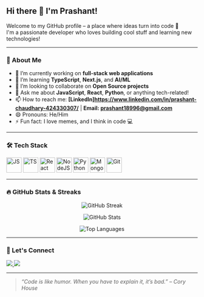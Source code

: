 ## Hi there 👋 I'm Prashant!

Welcome to my GitHub profile – a place where ideas turn into code 🚀  
I'm a passionate developer who loves building cool stuff and learning new technologies!

---

### 💫 About Me

- 🔭 I’m currently working on **full-stack web applications**
- 🌱 I’m learning **TypeScript**, **Next.js**, and **AI/ML**
- 👯 I’m looking to collaborate on **Open Source projects**
- 💬 Ask me about **JavaScript**, **React**, **Python**, or anything tech-related!
- 📫 How to reach me: **[LinkedIn]https://www.linkedin.com/in/prashant-chaudhary-424330307/** | **Email: prashant18996@gmail.com**
- 😄 Pronouns: He/Him
- ⚡ Fun fact: I love memes, and I think in code 💻

---

### 🛠️ Tech Stack

<p align="left">
  <img src="https://cdn.jsdelivr.net/gh/devicons/devicon/icons/javascript/javascript-original.svg" alt="JS" width="40" height="40"/>
  <img src="https://cdn.jsdelivr.net/gh/devicons/devicon/icons/typescript/typescript-original.svg" alt="TS" width="40" height="40"/>
  <img src="https://cdn.jsdelivr.net/gh/devicons/devicon/icons/react/react-original.svg" alt="React" width="40" height="40"/>
  <img src="https://cdn.jsdelivr.net/gh/devicons/devicon/icons/nodejs/nodejs-original.svg" alt="NodeJS" width="40" height="40"/>
  <img src="https://cdn.jsdelivr.net/gh/devicons/devicon/icons/python/python-original.svg" alt="Python" width="40" height="40"/>
  <img src="https://cdn.jsdelivr.net/gh/devicons/devicon/icons/mongodb/mongodb-original.svg" alt="MongoDB" width="40" height="40"/>
  <img src="https://cdn.jsdelivr.net/gh/devicons/devicon/icons/git/git-original.svg" alt="Git" width="40" height="40"/>
</p>

---

### 🔥 GitHub Stats & Streaks

<p align="center">
  <img src="https://github-readme-streak-stats.herokuapp.com/?user=prashant4307&theme=tokyonight" alt="GitHub Streak"/>
</p>

<p align="center">
  <img src="https://github-readme-stats.vercel.app/api?username=prashant4307&show_icons=true&theme=tokyonight" alt="GitHub Stats" />
</p>

<p align="center">
  <img src="https://github-readme-stats.vercel.app/api/top-langs/?username=prashant4307&layout=compact&theme=tokyonight" alt="Top Languages" />
</p>

---

### 🤝 Let's Connect

<a href="https://www.linkedin.com/in/prashant-chaudhary-424330307/">
  <img src="https://img.shields.io/badge/LinkedIn-blue?style=for-the-badge&logo=linkedin" />
</a>
<a href="mailto:prashant18996@gmail.com">
  <img src="https://img.shields.io/badge/Gmail-D14836?style=for-the-badge&logo=gmail&logoColor=white" />
</a>

---

> *“Code is like humor. When you have to explain it, it’s bad.” – Cory House*

